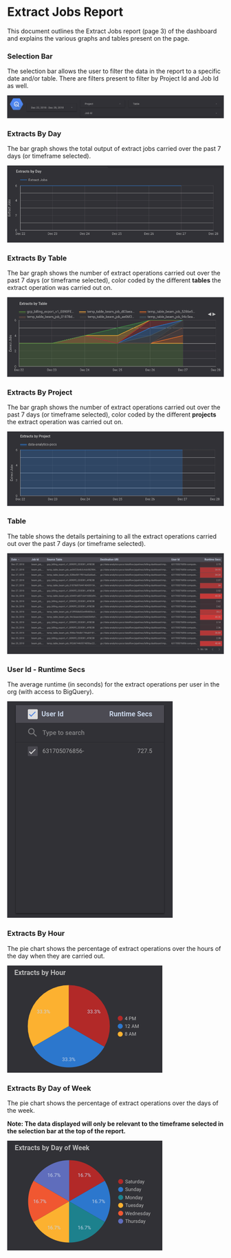# Extract Jobs Report

This document outlines the Extract Jobs report (page 3) of the dashboard and explains the various graphs and tables present on the page.

### Selection Bar
The selection bar allows the user to filter the data in the report to a specific date and/or table. There are filters present to filter by Project Id and Job Id as well.

![Selection Bar](../images/extract_jobs/Image1.png)

### Extracts By Day
The bar graph shows the total output of extract jobs carried over the past 7 days (or timeframe selected).

![Extracts By Day](../images/extract_jobs/Image2.png)

### Extracts By Table
The bar graph shows the number of extract operations carried out over the past 7 days (or timeframe selected), color coded by the different **tables** the extract operation was carried out on.

![Extracts By Table](../images/extract_jobs/Image3.png)

### Extracts By Project
The bar graph shows the number of extract operations carried out over the past 7 days (or timeframe selected), color coded by the different **projects** the extract operation was carried out on.

![Loads By Project](../images/extract_jobs/Image4.png)

### Table
The table shows the details pertaining to all the extract operations carried out over the past 7 days (or timeframe selected).

![Table](../images/extract_jobs/Image5.png)

### User Id - Runtime Secs
The average runtime (in seconds) for the extract operations per user in the org (with access to BigQuery).

![User Id - Runtime Secs](../images/extract_jobs/Image6.png)

### Extracts By Hour
The pie chart shows the percentage of extract operations over the hours of the day when they are carried out.

![Extracts By Hour](../images/extract_jobs/Image7.png)

### Extracts By Day of Week
The pie chart shows the percentage of extract operations over the days of the week.

**Note: The data displayed will only be relevant to the timeframe selected in the selection bar at the top of the report.**

![Extracts By Day of Week](../images/extract_jobs/Image8.png)
